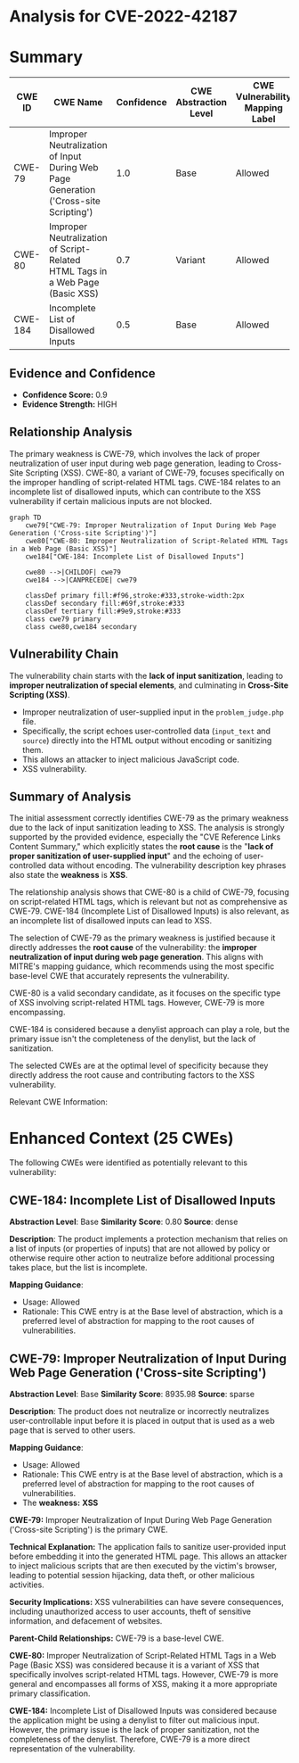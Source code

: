 # Analysis for CVE-2022-42187

# Summary
| CWE ID | CWE Name | Confidence | CWE Abstraction Level | CWE Vulnerability Mapping Label | CWE-Vulnerability Mapping Notes |
|---|---|---|---|---|---|
| CWE-79 | Improper Neutralization of Input During Web Page Generation ('Cross-site Scripting') | 1.0 | Base | Allowed | Primary CWE |
| CWE-80 | Improper Neutralization of Script-Related HTML Tags in a Web Page (Basic XSS) | 0.7 | Variant | Allowed | Secondary Candidate |
| CWE-184 | Incomplete List of Disallowed Inputs | 0.5 | Base | Allowed | Secondary Candidate |

## Evidence and Confidence

*   **Confidence Score:** 0.9
*   **Evidence Strength:** HIGH

## Relationship Analysis
The primary weakness is CWE-79, which involves the lack of proper neutralization of user input during web page generation, leading to Cross-Site Scripting (XSS). CWE-80, a variant of CWE-79, focuses specifically on the improper handling of script-related HTML tags. CWE-184 relates to an incomplete list of disallowed inputs, which can contribute to the XSS vulnerability if certain malicious inputs are not blocked.

```mermaid
graph TD
    cwe79["CWE-79: Improper Neutralization of Input During Web Page Generation ('Cross-site Scripting')"]
    cwe80["CWE-80: Improper Neutralization of Script-Related HTML Tags in a Web Page (Basic XSS)"]
    cwe184["CWE-184: Incomplete List of Disallowed Inputs"]

    cwe80 -->|CHILDOF| cwe79
    cwe184 -->|CANPRECEDE| cwe79

    classDef primary fill:#f96,stroke:#333,stroke-width:2px
    classDef secondary fill:#69f,stroke:#333
    classDef tertiary fill:#9e9,stroke:#333
    class cwe79 primary
    class cwe80,cwe184 secondary
```

## Vulnerability Chain
The vulnerability chain starts with the **lack of input sanitization**, leading to **improper neutralization of special elements**, and culminating in **Cross-Site Scripting (XSS)**.
  - Improper neutralization of user-supplied input in the `problem_judge.php` file.
  - Specifically, the script echoes user-controlled data (`input_text` and `source`) directly into the HTML output without encoding or sanitizing them.
  - This allows an attacker to inject malicious JavaScript code.
  - XSS vulnerability.

## Summary of Analysis
The initial assessment correctly identifies CWE-79 as the primary weakness due to the lack of input sanitization leading to XSS. The analysis is strongly supported by the provided evidence, especially the "CVE Reference Links Content Summary," which explicitly states the **root cause** is the "**lack of proper sanitization of user-supplied input**" and the echoing of user-controlled data without encoding. The vulnerability description key phrases also state the **weakness** is **XSS**.

The relationship analysis shows that CWE-80 is a child of CWE-79, focusing on script-related HTML tags, which is relevant but not as comprehensive as CWE-79. CWE-184 (Incomplete List of Disallowed Inputs) is also relevant, as an incomplete list of disallowed inputs can lead to XSS.

The selection of CWE-79 as the primary weakness is justified because it directly addresses the **root cause** of the vulnerability: the **improper neutralization of input during web page generation**. This aligns with MITRE's mapping guidance, which recommends using the most specific base-level CWE that accurately represents the vulnerability.

CWE-80 is a valid secondary candidate, as it focuses on the specific type of XSS involving script-related HTML tags. However, CWE-79 is more encompassing.

CWE-184 is considered because a denylist approach can play a role, but the primary issue isn't the completeness of the denylist, but the lack of sanitization.

The selected CWEs are at the optimal level of specificity because they directly address the root cause and contributing factors to the XSS vulnerability.

Relevant CWE Information:

# Enhanced Context (25 CWEs)
The following CWEs were identified as potentially relevant to this vulnerability:

## CWE-184: Incomplete List of Disallowed Inputs
**Abstraction Level**: Base
**Similarity Score**: 0.80
**Source**: dense

**Description**:
The product implements a protection mechanism that relies on a list of inputs (or properties of inputs) that are not allowed by policy or otherwise require other action to neutralize before additional processing takes place, but the list is incomplete.

**Mapping Guidance**:
- Usage: Allowed
- Rationale: This CWE entry is at the Base level of abstraction, which is a preferred level of abstraction for mapping to the root causes of vulnerabilities.

## CWE-79: Improper Neutralization of Input During Web Page Generation ('Cross-site Scripting')
**Abstraction Level**: Base
**Similarity Score**: 8935.98
**Source**: sparse

**Description**:
The product does not neutralize or incorrectly neutralizes user-controllable input before it is placed in output that is used as a web page that is served to other users.

**Mapping Guidance**:
- Usage: Allowed
- Rationale: This CWE entry is at the Base level of abstraction, which is a preferred level of abstraction for mapping to the root causes of vulnerabilities.
- The **weakness:** **XSS**

**CWE-79:** Improper Neutralization of Input During Web Page Generation ('Cross-site Scripting') is the primary CWE.

**Technical Explanation:** The application fails to sanitize user-provided input before embedding it into the generated HTML page. This allows an attacker to inject malicious scripts that are then executed by the victim's browser, leading to potential session hijacking, data theft, or other malicious activities.

**Security Implications:** XSS vulnerabilities can have severe consequences, including unauthorized access to user accounts, theft of sensitive information, and defacement of websites.

**Parent-Child Relationships:** CWE-79 is a base-level CWE.

**CWE-80:** Improper Neutralization of Script-Related HTML Tags in a Web Page (Basic XSS) was considered because it is a variant of XSS that specifically involves script-related HTML tags. However, CWE-79 is more general and encompasses all forms of XSS, making it a more appropriate primary classification.

**CWE-184:** Incomplete List of Disallowed Inputs was considered because the application might be using a denylist to filter out malicious input. However, the primary issue is the lack of proper sanitization, not the completeness of the denylist. Therefore, CWE-79 is a more direct representation of the vulnerability.